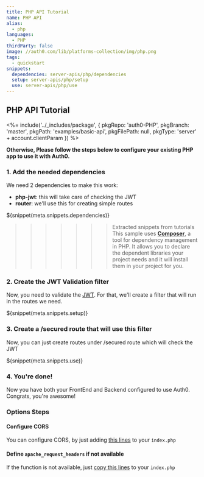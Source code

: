 ```yaml
---
title: PHP API Tutorial
name: PHP API
alias:
  - php
languages:
  - PHP
thirdParty: false
image: //auth0.com/lib/platforms-collection/img/php.png
tags:
  - quickstart
snippets:
  dependencies: server-apis/php/dependencies
  setup: server-apis/php/setup
  use: server-apis/php/use
---
```


## PHP API Tutorial

<%= include('../_includes/package', {
  pkgRepo: 'auth0-PHP',
  pkgBranch: 'master',
  pkgPath: 'examples/basic-api',
  pkgFilePath: null,
  pkgType: 'server' + account.clientParam
}) %>

**Otherwise, Please follow the steps below to configure your existing PHP app to use it with Auth0.**

### 1. Add the needed dependencies

We need 2 dependencies to make this work:

* **php-jwt**: this will take care of checking the JWT
* **router**: we'll use this for creating simple routes

${snippet(meta.snippets.dependencies)}

>>>>>>> Extracted snippets from tutorials
> This sample uses **[Composer](https://getcomposer.org/doc/00-intro.md)**, a tool for dependency management in PHP. It allows you to declare the dependent libraries your project needs and it will install them in your project for you.

### 2. Create the JWT Validation filter

Now, you need to validate the [JWT](/jwt). For that, we'll create a filter that will run in the routes we need.

${snippet(meta.snippets.setup)}

### 3. Create a /secured route that will use this filter

Now, you can just create routes under /secured route which will check the JWT

${snippet(meta.snippets.use)}

### 4. You're done!

Now you have both your FrontEnd and Backend configured to use Auth0. Congrats, you're awesome!

### Options Steps
#### Configure CORS

You can configure CORS, by just adding [this lines](https://github.com/auth0/auth0-PHP/blob/master/examples/basic-api/index.php#L45-L54) to your `index.php`

#### Define `apache_request_headers` if not available

If the function is not available, just [copy this lines](https://github.com/auth0/auth0-PHP/blob/master/examples/basic-api/index.php#L8-L29) to your `index.php`
